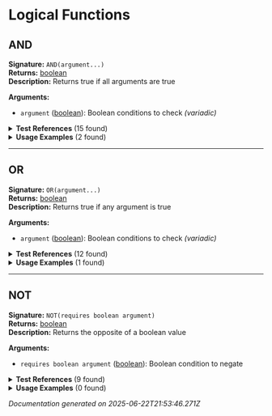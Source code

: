 # Logical Functions


## AND

**Signature:** `AND(argument...)`  
**Returns:** [boolean](../types.md#boolean)  
**Description:** Returns true if all arguments are true

**Arguments:**
- `argument` ([boolean](../types.md#boolean)): Boolean conditions to check *(variadic)*


<details>
<summary><strong>Test References</strong> (15 found)</summary>

- **boolean-literals.test.js** (1 reference)
  - [Line 30](/tests/boolean-literals.test.js#L30): `const result = evaluateFormula('AND(TRUE, FALSE)', testContext);`

- **if-function.test.js** (1 reference)
  - [Line 42](/tests/if-function.test.js#L42): `const result = evaluateFormula('IF(AND(revenue > 1000, cost < 500), "Good Deal", "Check Again")', testContext);`

- **logical-operators-functions.test.js** (13 references)
  - [Line 12](/tests/logical-operators-functions.test.js#L12): `const result = evaluateFormula('AND(revenue > 1000, cost < 500)', testContext);`
  - [Line 17](/tests/logical-operators-functions.test.js#L17): `const result = evaluateFormula('AND(revenue > 1000, cost < 500, amount > 0)', testContext);`
  - [Line 22](/tests/logical-operators-functions.test.js#L22): `const result = evaluateFormula('AND(closed, syndication)', testContext);`
  - [Line 27](/tests/logical-operators-functions.test.js#L27): `const result = evaluateFormula('AND(TRUE, FALSE)', testContext);`
  - [Line 70](/tests/logical-operators-functions.test.js#L70): `const result = evaluateFormula('AND(OR(revenue > 1000, cost < 100), revenue < 10000)', testContext);`
  - [Line 75](/tests/logical-operators-functions.test.js#L75): `const result = evaluateFormula('NOT(AND(revenue > 1000, cost < 100))', testContext);`
  - [Line 80](/tests/logical-operators-functions.test.js#L80): `const result = evaluateFormula('OR(AND(revenue > 1000, NOT(closed)), amount = 0)', testContext);`
  - [Line 86](/tests/logical-operators-functions.test.js#L86): `const result = evaluateFormula('AND(revenue > 0, cost > 0, amount > 0, closed)', testContext);`
  - [Line 97](/tests/logical-operators-functions.test.js#L97): `const result = evaluateFormula('AND(ISNULL(revenue), ISBLANK(note))', testContext);`
  - [Line 109](/tests/logical-operators-functions.test.js#L109): `() => evaluateFormula('AND()', testContext),`
  - [Line 117](/tests/logical-operators-functions.test.js#L117): `() => evaluateFormula('AND(TRUE)', testContext),`
  - [Line 157](/tests/logical-operators-functions.test.js#L157): `() => evaluateFormula('AND(revenue, cost)', testContext),`
  - [Line 181](/tests/logical-operators-functions.test.js#L181): `() => evaluateFormula('AND(revenue > 1000, cost, closed)', testContext),`
</details>

<details>
<summary><strong>Usage Examples</strong> (2 found)</summary>

- **examples/table/submission/compliance_check.formula** (1 reference)
  - [Line 1](/examples/table/submission/compliance_check.formula#L1): `IF(AND(amount <= 250000, DATEDIF(created_at, TODAY(), "days") <= 60), "✅ COMPLIANT", "⚠️ REVIEW NEEDED") & " | Age: " & STRING(DATEDIF(created_at, TODAY(), "days")) & " days"`

- **examples/table/submission/seasonal_analysis.formula** (1 reference)
  - [Line 1](/examples/table/submission/seasonal_analysis.formula#L1): `IF(AND(MONTH(created_at) >= 3, MONTH(created_at) <= 5), "🌸 SPRING", IF(AND(MONTH(created_at) >= 6, MONTH(created_at) <= 8), "☀️ SUMMER", IF(AND(MONTH(created_at) >= 9, MONTH(created_at) <= 11), "🍂 FALL", "❄️ WINTER"))) & " " & STRING(YEAR(created_at)) & " | " & merchant_rel.business_name`
</details>

---

## OR

**Signature:** `OR(argument...)`  
**Returns:** [boolean](../types.md#boolean)  
**Description:** Returns true if any argument is true

**Arguments:**
- `argument` ([boolean](../types.md#boolean)): Boolean conditions to check *(variadic)*


<details>
<summary><strong>Test References</strong> (12 found)</summary>

- **boolean-literals.test.js** (1 reference)
  - [Line 36](/tests/boolean-literals.test.js#L36): `const result = evaluateFormula('OR(TRUE, FALSE)', testContext);`

- **logical-operators-functions.test.js** (11 references)
  - [Line 33](/tests/logical-operators-functions.test.js#L33): `const result = evaluateFormula('OR(revenue > 5000, cost < 100)', testContext);`
  - [Line 38](/tests/logical-operators-functions.test.js#L38): `const result = evaluateFormula('OR(revenue > 5000, cost < 100, amount = 0)', testContext);`
  - [Line 43](/tests/logical-operators-functions.test.js#L43): `const result = evaluateFormula('OR(closed, open_approval)', testContext);`
  - [Line 48](/tests/logical-operators-functions.test.js#L48): `const result = evaluateFormula('OR(TRUE, FALSE)', testContext);`
  - [Line 70](/tests/logical-operators-functions.test.js#L70): `const result = evaluateFormula('AND(OR(revenue > 1000, cost < 100), revenue < 10000)', testContext);`
  - [Line 80](/tests/logical-operators-functions.test.js#L80): `const result = evaluateFormula('OR(AND(revenue > 1000, NOT(closed)), amount = 0)', testContext);`
  - [Line 91](/tests/logical-operators-functions.test.js#L91): `const result = evaluateFormula('OR(revenue > 5000, cost < 100, amount = 0, closed, syndication)', testContext);`
  - [Line 102](/tests/logical-operators-functions.test.js#L102): `const result = evaluateFormula('OR(ISNULL(revenue), revenue > 1000)', testContext);`
  - [Line 125](/tests/logical-operators-functions.test.js#L125): `() => evaluateFormula('OR()', testContext),`
  - [Line 133](/tests/logical-operators-functions.test.js#L133): `() => evaluateFormula('OR(FALSE)', testContext),`
  - [Line 165](/tests/logical-operators-functions.test.js#L165): `() => evaluateFormula('OR(revenue > 1000, "text")', testContext),`
</details>

<details>
<summary><strong>Usage Examples</strong> (1 found)</summary>

- **examples/table/submission/weekend_detector.formula** (1 reference)
  - [Line 1](/examples/table/submission/weekend_detector.formula#L1): `IF(OR(WEEKDAY(created_at) = 1, WEEKDAY(created_at) = 7), "📅 WEEKEND SUBMISSION", "🏢 WEEKDAY SUBMISSION") & " | " & STRING(WEEKDAY(created_at)) & "/7"`
</details>

---

## NOT

**Signature:** `NOT(requires boolean argument)`  
**Returns:** [boolean](../types.md#boolean)  
**Description:** Returns the opposite of a boolean value

**Arguments:**
- `requires boolean argument` ([boolean](../types.md#boolean)): Boolean condition to negate


<details>
<summary><strong>Test References</strong> (9 found)</summary>

- **boolean-literals.test.js** (1 reference)
  - [Line 24](/tests/boolean-literals.test.js#L24): `const result = evaluateFormula('NOT(FALSE)', testContext);`

- **logical-operators-functions.test.js** (8 references)
  - [Line 54](/tests/logical-operators-functions.test.js#L54): `const result = evaluateFormula('NOT(revenue > 1000)', testContext);`
  - [Line 59](/tests/logical-operators-functions.test.js#L59): `const result = evaluateFormula('NOT(closed)', testContext);`
  - [Line 64](/tests/logical-operators-functions.test.js#L64): `const result = evaluateFormula('NOT(TRUE)', testContext);`
  - [Line 75](/tests/logical-operators-functions.test.js#L75): `const result = evaluateFormula('NOT(AND(revenue > 1000, cost < 100))', testContext);`
  - [Line 80](/tests/logical-operators-functions.test.js#L80): `const result = evaluateFormula('OR(AND(revenue > 1000, NOT(closed)), amount = 0)', testContext);`
  - [Line 141](/tests/logical-operators-functions.test.js#L141): `() => evaluateFormula('NOT()', testContext),`
  - [Line 149](/tests/logical-operators-functions.test.js#L149): `() => evaluateFormula('NOT(TRUE, FALSE)', testContext),`
  - [Line 173](/tests/logical-operators-functions.test.js#L173): `() => evaluateFormula('NOT(revenue)', testContext),`
</details>

<details>
<summary><strong>Usage Examples</strong> (0 found)</summary>

No usage examples found for this function.
</details>


*Documentation generated on 2025-06-22T21:53:46.271Z*
